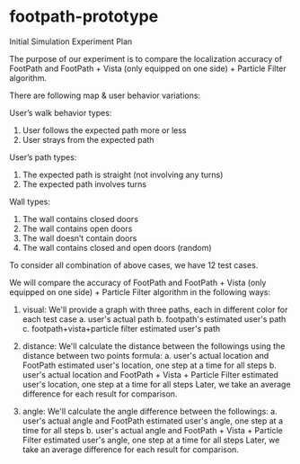 # footpath-prototype
Initial Simulation Experiment Plan

The purpose of our experiment is to compare the localization accuracy of FootPath and FootPath + Vista (only equipped on one side) + Particle Filter algorithm.

There are following map & user behavior variations:

User’s walk behavior types: 
1. User follows the expected path more or less 
2. User strays from the expected path

User’s path types: 
1. The expected path is straight (not involving any turns) 
2. The expected path involves turns

Wall types: 
1. The wall contains closed doors 
2. The wall contains open doors
3. The wall doesn’t contain doors 
4. The wall contains closed and open doors (random)

To consider all combination of above cases, we have 12 test cases.

We will compare the accuracy of FootPath and FootPath + Vista (only equipped on one side) + Particle Filter algorithm in the following ways:
1. visual: We'll provide a graph with three paths, each in different color for each test case
a. user's actual path 
b. footpath's estimated user's path 
c. footpath+vista+particle filter estimated user's path

2. distance: We'll calculate the distance between the followings using the distance between two points formula:
a. user's actual location and FootPath estimated user's location, one step at a time for all steps
b. user's actual location and FootPath + Vista + Particle Filter estimated user's location, one step at a time for all steps
Later, we take an average difference for each result for comparison.
3. angle: We'll calculate the angle difference between the followings:
a. user's actual angle and FootPath estimated user's angle, one step at a time for all steps
b. user's actual angle and FootPath + Vista + Particle Filter estimated user's angle, one step at a time for all steps
Later, we take an average difference for each result for comparison.


